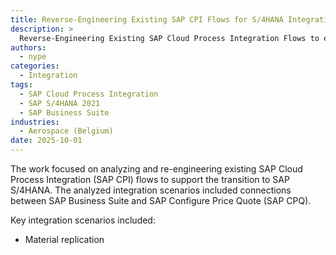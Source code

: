 ```yaml
---
title: Reverse-Engineering Existing SAP CPI Flows for S/4HANA Integration 
description: >
  Reverse-Engineering Existing SAP Cloud Process Integration Flows to enable SAP S/4HANA implementation
authors:
  - nype
categories:
  - Integration
tags:
  - SAP Cloud Process Integration
  - SAP S/4HANA 2021
  - SAP Business Suite
industries:
  - Aerospace (Belgium)
date: 2025-10-01
---
```


<!-- more -->

The work focused on analyzing and re-engineering existing SAP Cloud Process Integration (SAP CPI) flows to support the transition to SAP S/4HANA. The analyzed integration scenarios included connections between SAP Business Suite and SAP Configure Price Quote (SAP CPQ).

Key integration scenarios included:

- Material replication










